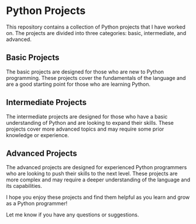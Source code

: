 # Python Projects
This repository contains a collection of Python projects that I have worked on. The projects are divided into three categories: basic, intermediate, and advanced.

## Basic Projects
The basic projects are designed for those who are new to Python programming. These projects cover the fundamentals of the language and are a good starting point for those who are learning Python.

## Intermediate Projects
The intermediate projects are designed for those who have a basic understanding of Python and are looking to expand their skills. These projects cover more advanced topics and may require some prior knowledge or experience.

## Advanced Projects
The advanced projects are designed for experienced Python programmers who are looking to push their skills to the next level. These projects are more complex and may require a deeper understanding of the language and its capabilities.

I hope you enjoy these projects and find them helpful as you learn and grow as a Python programmer!

Let me know if you have any questions or suggestions.
